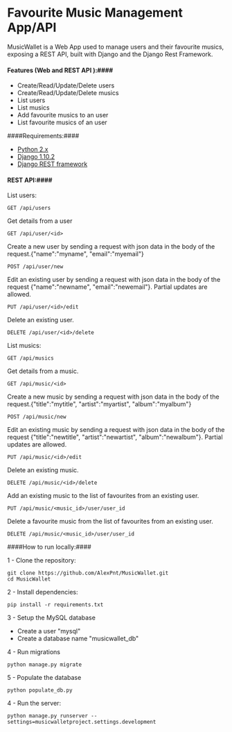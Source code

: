 Favourite Music Management App/API 
===================================
MusicWallet is a Web App used to manage users and their favourite musics, exposing a REST API, built with Django and the Django Rest Framework.

#### Features (Web and REST API ):####
* Create/Read/Update/Delete users 
* Create/Read/Update/Delete musics 
* List users
* List musics
* Add favourite musics to an user
* List favourite musics of an user


####Requirements:####
* [Python 2.x](https://www.python.org/downloads/)
* [Django 1.10.2](https://www.djangoproject.com/download/)
* [Django REST framework](http://www.django-rest-framework.org/)

#### REST API:####

List users:

```GET /api/users ```

Get details from a user

```GET /api/user/<id> ```

Create a new user by sending a request with json data in the body of the request.{"name":"myname", "email":"myemail"} 

```POST /api/user/new``` 

Edit an existing user by sending a request with json data in the body of the request {"name":"newname", "email":"newemail"}. Partial updates are allowed.

```PUT /api/user/<id>/edit```

Delete an existing user.

```DELETE /api/user/<id>/delete``` 

List musics:

```GET /api/musics ```

Get details from a music.

```GET /api/music/<id> ```

Create a new music by sending a request with json data in the body of the request.{"title":"mytitle", "artist":"myartist", "album":"myalbum"}

```POST /api/music/new``` 

Edit an existing music by sending a request with json data in the body of the request {"title":"newtitle", "artist":"newartist", "album":"newalbum"}. Partial updates are allowed.

```PUT /api/music/<id>/edit```

Delete an existing music.

```DELETE /api/music/<id>/delete```

Add an existing music to the list of favourites from an existing user.

```PUT /api/music/<music_id>/user/user_id```

Delete a favourite music from the list of favourites from an existing user.

```DELETE /api/music/<music_id>/user/user_id```
 
####How to run locally:####

1 - Clone the repository:

	git clone https://github.com/AlexPnt/MusicWallet.git
	cd MusicWallet

2 - Install dependencies:

	pip install -r requirements.txt

3 - Setup the MySQL database

* Create a user "mysql"
* Create a database name "musicwallet_db" 

4 - Run migrations

	python manage.py migrate

5 - Populate the database
	
	python populate_db.py
4 - Run the server:
		
	python manage.py runserver --settings=musicwalletproject.settings.development


	
	


